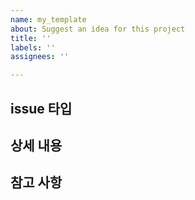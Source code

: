```yaml
---
name: my_template
about: Suggest an idea for this project
title: ''
labels: ''
assignees: ''

---
```


## issue 타입

## 상세 내용

## 참고 사항
